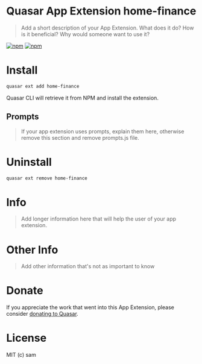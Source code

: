 # Quasar App Extension home-finance

> Add a short description of your App Extension. What does it do? How is it beneficial? Why would someone want to use it?

[![npm](https://img.shields.io/npm/v/quasar-app-extension-home-finance.svg?label=quasar-app-extension-home-finance)](https://www.npmjs.com/package/quasar-app-extension-home-finance)
[![npm](https://img.shields.io/npm/dt/quasar-app-extension-home-finance.svg)](https://www.npmjs.com/package/quasar-app-extension-home-finance)

# Install
```bash
quasar ext add home-finance
```
Quasar CLI will retrieve it from NPM and install the extension.

## Prompts

> If your app extension uses prompts, explain them here, otherwise remove this section and remove prompts.js file.

# Uninstall
```bash
quasar ext remove home-finance
```

# Info
> Add longer information here that will help the user of your app extension.

# Other Info
> Add other information that's not as important to know

# Donate
If you appreciate the work that went into this App Extension, please consider [donating to Quasar](https://donate.quasar.dev).

# License
MIT (c) sam
